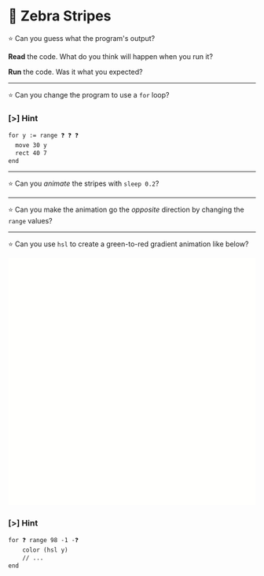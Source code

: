 # 🦓 Zebra Stripes

⭐ Can you guess what the program's output?

**Read** the code. What do you think will happen when you run it?

**Run** the code. Was it what you expected?

---

⭐ Can you change the program to use a `for` loop?

### [>] Hint

```evy
for y := range ❓ ❓ ❓
  move 30 y
  rect 40 7
end
```

---

⭐ Can you _animate_ the stripes with `sleep 0.2`?

---

⭐ Can you make the animation go the _opposite_ direction by changing the `range`
values?

---

⭐ Can you use `hsl` to create a green-to-red gradient animation like below?

![Animate rainbow zebra crossing](img/zebra.gif)

### [>] Hint

```evy
for ❓ range 98 -1 -❓
    color (hsl y)
    // ...
end
```
